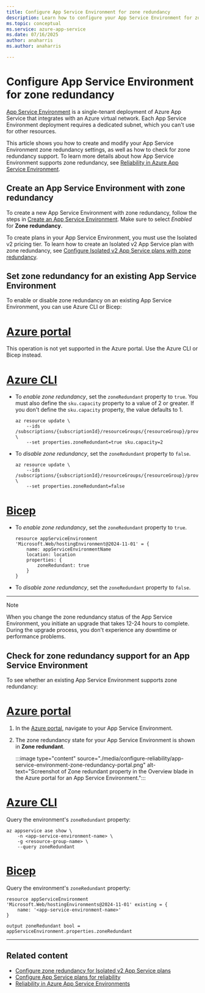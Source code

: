 ```yaml
---
title: Configure App Service Environment for zone redundancy
description: Learn how to configure your App Service Environment for zone redundancy by using availability zones and zone redundancy
ms.topic: conceptual
ms.service: azure-app-service
ms.date: 07/16/2025
author: anaharris
ms.author: anaharris

---
```

# Configure App Service Environment for zone redundancy

[App Service Environment](./overview.md) is a single-tenant deployment of Azure App Service that integrates with an Azure virtual network. Each App Service Environment deployment requires a dedicated subnet, which you can't use for other resources.

This article shows you how to create and modify your App Service Environment zone redundancy settings, as well as how to check for zone redundancy support. To learn more details about how App Service Environment supports zone redundancy, see [Reliability in Azure App Service Environment](../../reliability/reliability-app-service.md).


## Create an App Service Environment with zone redundancy

To create a new App Service Environment with zone redundancy, follow the steps in [Create an App Service Environment](../app-service/environment/creation.md). Make sure to select *Enabled* for **Zone redundancy**.

To create plans in your App Service Environment, you must use the Isolated v2 pricing tier. To learn how to create an Isolated v2 App Service plan with zone redundancy, see [Configure Isolated v2 App Service plans with zone redundancy](../app-service/environment/configure-zone-redundancy-isolated.md).

## Set zone redundancy for an existing App Service Environment

To enable or disable zone redundancy on an existing App Service Environment, you can use Azure CLI or Bicep:

# [Azure portal](#tab/portal)

This operation is not yet supported in the Azure portal. Use the Azure CLI or Bicep instead.

# [Azure CLI](#tab/azurecli)

- To *enable zone redundancy*, set the `zoneRedundant` property to `true`. You must also define the `sku.capacity` property to a value of 2 or greater. If you don't define the `sku.capacity` property, the value defaults to 1.

    ```azurecli
    az resource update \
        --ids /subscriptions/{subscriptionId}/resourceGroups/{resourceGroup}/providers/Microsoft.Web/hostingEnvironments/{aseName} \
        --set properties.zoneRedundant=true sku.capacity=2
    ```

- To *disable zone redundancy*, set the `zoneRedundant` property to `false`.

    ```azurecli
    az resource update \
        --ids /subscriptions/{subscriptionId}/resourceGroups/{resourceGroup}/providers/Microsoft.Web/hostingEnvironments/{aseName} \
        --set properties.zoneRedundant=false
    ```

# [Bicep](#tab/bicep)

- To *enable zone redundancy*, set the `zoneRedundant` property to `true`.

    ```bicep
    resource appServiceEnvironment 'Microsoft.Web/hostingEnvironment@2024-11-01' = {
        name: appServiceEnvironmentName
        location: location
        properties: {
            zoneRedundant: true
        }
    }
    ```

- To *disable zone redundancy*, set the `zoneRedundant` property to `false`.

---

> [!NOTE]
> When you change the zone redundancy status of the App Service Environment, you initiate an upgrade that takes 12-24 hours to complete. During the upgrade process, you don't experience any downtime or performance problems.

## Check for zone redundancy support for an App Service Environment

To see whether an existing App Service Environment supports zone redundancy:

# [Azure portal](#tab/portal)

1. In the [Azure portal](https://portal.azure.com), navigate to your App Service Environment.

1. The zone redundancy state for your App Service Environment is shown in **Zone redundant**. 

    :::image type="content" source="./media/configure-reliability/app-service-environment-zone-redundancy-portal.png" alt-text="Screenshot of Zone redundant property in the Overview blade in the Azure portal for an App Service Environment.":::

# [Azure CLI](#tab/azurecli)

Query the environment's `zoneRedundant` property:

```azurecli
az appservice ase show \
    -n <app-service-environment-name> \
    -g <resource-group-name> \
    --query zoneRedundant
```

# [Bicep](#tab/bicep)

Query the environment's `zoneRedundant` property:

```bicep
resource appServiceEnvironment 'Microsoft.Web/hostingEnvironments@2024-11-01' existing = {
    name: '<app-service-environment-name>'
}

output zoneRedundant bool = appServiceEnvironment.properties.zoneRedundant
```

---


## Related content
- [Configure zone redundancy for Isolated v2 App Service plans](../app-service/environment/configure-zone-redundancy-isolated.md)
- [Configure App Service plans for reliability](../configure-zone-redundancy.md)
- [Reliability in Azure App Service Environments](../../reliability/reliability-app-service-environments.md)
